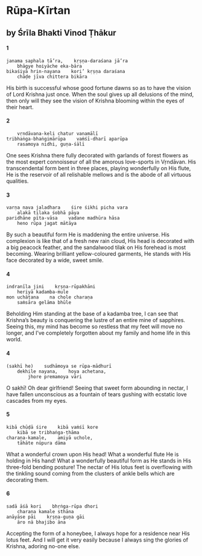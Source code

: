 # Rūpa-Kīrtan

## by Śrīla Bhakti Vinod Ṭhākur

#### 1

    janama saphala tā’ra,    kṛṣṇa-daraśana jā’ra
        bhāgye hoiyāche eka-bāra
    bikaśiyā hrin-nayana    kori’ kṛṣṇa daraśana
        chāḍe jīva chittera bikāra

His birth is successful whose good fortune dawns so as to have the vision of Lord Krishna just once. When the soul gives up all delusions of the mind, then only will they see the vision of Krishna blooming within the eyes of their heart.

#### 2

        vṛndāvana-keli chatur vanamālī
    tribhaṅga-bhaṅgimārūpa    vaṁśī-dharī aparūpa
        rasamoya nidhi, guṇa-śālī

One sees Krishna there fully decorated with garlands of forest flowers as the most expert connoisseur of all the amorous love-sports in Vṛndāvan. His transcendental form bent in three places, playing wonderfully on His flute, He is the reservoir of all relishable mellows and is the abode of all virtuous qualities.

#### 3

    varṇa nava jaladhara    śire śikhi picha vara
        alakā tilaka śobhā pāya
    paridhāne pīta-vāsa    vadane madhūra hāsa
        heno rūpa jagat mātāya

By such a beautiful form He is maddening the entire universe. His complexion is like that of a fresh new rain cloud, His head is decorated with a big peacock feather, and the sandalwood tilak on His forehead is most becoming. Wearing brilliant yellow-coloured garments, He stands with His face decorated by a wide, sweet smile.

#### 4

    indranīla jini    kṛṣṇa-rūpakhāni
        heriyā kadamba-mule
    mon uchāṭana    na chole charaṇa
        saṁsāra gelāma bhūle

Beholding Him standing at the base of a kadamba tree, I can see that Krishna’s beauty is conquering the lustre of an entire mine of sapphires. Seeing this, my mind has become so restless that my feet will move no longer, and I’ve completely forgotten about my family and home life in this world.

#### 4

    (sakhī he)    sudhāmoya se rūpa-mādhurī
        dekhile nayana,    hoya achetana,
            jhore premamoya vāri

O sakhī! Oh dear girlfriend! Seeing that sweet form abounding in nectar, I have fallen unconscious as a fountain of tears gushing with ecstatic love cascades from my eyes.

#### 5

    kibā chūḍā śire    kibā vaṁśī kore
        kibā se tribhaṅga-ṭhāma
    charaṇa-kamale,    amiyā uchole,
        tāhāte nūpura dāma

What a wonderful crown upon His head! What a wonderful flute He is holding in His hand! What a wonderfully beautiful form as He stands in His three-fold bending posture! The nectar of His lotus feet is overflowing with the tinkling sound coming from the clusters of ankle bells which are decorating them.

#### 6

    sadā āśā kori    bhṛṅga-rūpa dhori
        charaṇa kamale sthāna
    anāyāse pāi    kṛṣṇa-guṇa gāi
        āro nā bhajibo āna

Accepting the form of a honeybee, I always hope for a residence near His lotus feet. And I will get it very easily because I always sing the glories of Krishna, adoring no-one else.

